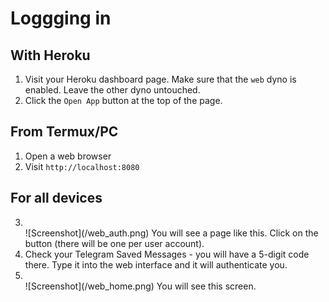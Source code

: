 # Loggging in
## With Heroku
1. Visit your Heroku dashboard page. Make sure that the `web` dyno is enabled. Leave the other dyno untouched. 
2. Click the `Open App` button at the top of the page.

## From Termux/PC
1. Open a web browser
2. Visit `http://localhost:8080`

## For all devices
3. <br/>
   ![Screenshot](/web_auth.png)
   You will see a page like this. Click on the button (there will be one per user account).
4. Check your Telegram Saved Messages - you will have a 5-digit code there. Type it into the web interface and it will authenticate you. 
5. <br/>
   ![Screenshot](/web_home.png)
   You will see this screen.
<!--stackedit_data:
eyJoaXN0b3J5IjpbMjA1ODUzMzMwMywxOTQ1NTU2MTg1XX0=
-->